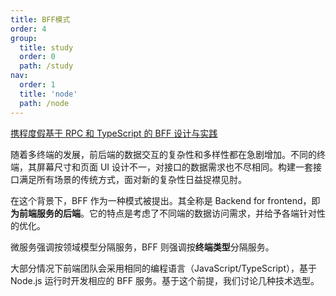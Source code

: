```yaml
---
title: BFF模式
order: 4
group:
  title: study
  order: 0
  path: /study
nav:
  order: 1
  title: 'node'
  path: /node
---
```


[携程度假基于 RPC 和 TypeScript 的 BFF 设计与实践](https://zhuanlan.zhihu.com/p/649364099)

随着多终端的发展，前后端的数据交互的复杂性和多样性都在急剧增加。不同的终端，其屏幕尺寸和页面 UI 设计不一，对接口的数据需求也不尽相同。构建一套接口满足所有场景的传统方式，面对新的复杂性日益捉襟见肘。

在这个背景下，BFF 作为一种模式被提出。其全称是 Backend for frontend，即**为前端服务的后端**。它的特点是考虑了不同端的数据访问需求，并给予各端针对性的优化。

微服务强调按领域模型分隔服务，BFF 则强调按**终端类型**分隔服务。

大部分情况下前端团队会采用相同的编程语言（JavaScript/TypeScript），基于 Node.js 运行时开发相应的 BFF 服务。基于这个前提，我们讨论几种技术选型。
